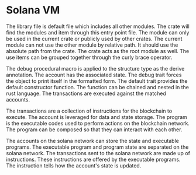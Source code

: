 # Solana VM

The library file is default file which includes all other modules. The crate will find the modules and item through this entry point file. The module can only be used in the current crate or publicly used by other crates. The current module can not use the other module by relative path. It should use the absolute path from the crate. The crate acts as the root module as well. The use items can be grouped together through the curly brace operator. 

The debug procedural macro is applied to the structure type as the derive annotation. The account has the associated state. The debug trait forces the object to print itself in the formatted form. The default trait provides the default constructor function. The function can be chained and nested in the rust language. The transactions are executed against the matched accounts.

The transactions are a collection of instructions for the blockchain to execute. The account is leveraged for data and state storage. The program is the executable codes used to perform actions on the blockchain network. The program can be composed so that they can interact with each other. 

The accounts on the solana network can store the state and executable programs. The executable program and program state are separated on the solana network. The transactions sent to the solana network are made up of instructions. These instructions are offered by the executable programs. The instruction tells how the account's state is updated.


